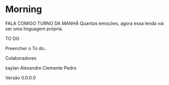 # Morning

FALA COMIGO TURNO DA MANHÃ
Quantas emoções, agora essa lenda vai ser uma linguagem própria.

TO DO

Preencher o To do..

Colaboradores

  kaylan
  Alexandre
  Clemente
  Pedro

Versão 0.0.0.0
